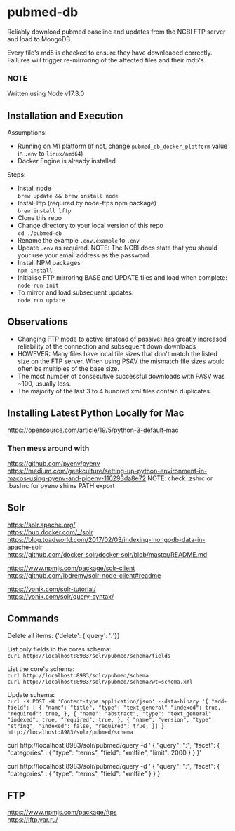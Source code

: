# pubmed-db

Reliably download pubmed baseline and updates from the NCBI FTP server and load to MongoDB.

Every file's md5 is checked to ensure they have downloaded correctly. Failures will trigger re-mirroring of the affected files and their md5's.

### NOTE
Written using Node v17.3.0

## Installation and Execution 

Assumptions:
- Running on M1 platform (if not, change `pubmed_db_docker_platform` value in `.env` to `linux/amd64`)
- Docker Engine is already installed

Steps:
- Install node   
`brew update && brew install node`
- Install lftp (required by node-ftps npm package)   
`brew install lftp`
- Clone this repo
- Change directory to your local version of this repo   
`cd ./pubmed-db`
- Rename the example `.env.example` to `.env`
- Update `.env` as required. NOTE: The NCBI docs state that you should your use your email address as the password.
- Install NPM packages   
`npm install`
- Initialise FTP mirroring BASE and UPDATE files and load when complete:   
`node run init` 
- To mirror and load subsequent updates:   
`node run update` 

## Observations
- Changing FTP mode to active (instead of passive) has greatly increased reliability of the connection and subsequent down downloads
- HOWEVER: Many files have local file sizes that don't match the listed size on the FTP server. When using PSAV the mismatch file sizes would often be multiples of the base size.
- The most number of consecutive successful downloads with PASV was ~100, usually less.
- The majority of the last 3 to 4 hundred xml files contain duplicates.

## Installing Latest Python Locally for Mac

https://opensource.com/article/19/5/python-3-default-mac

### Then mess around with
https://github.com/pyenv/pyenv  
https://medium.com/geekculture/setting-up-python-environment-in-macos-using-pyenv-and-pipenv-116293da8e72
NOTE: check .zshrc or .bashrc for pyenv shims PATH export 

## Solr
https://solr.apache.org/   
https://hub.docker.com/_/solr   
https://blog.toadworld.com/2017/02/03/indexing-mongodb-data-in-apache-solr   
https://github.com/docker-solr/docker-solr/blob/master/README.md   

https://www.npmjs.com/package/solr-client   
https://github.com/lbdremy/solr-node-client#readme     

https://yonik.com/solr-tutorial/   
https://yonik.com/solr/query-syntax/   

## Commands
Delete all items:
{'delete': {'query': '*:*'}}

List only fields in the cores schema:   
`curl http://localhost:8983/solr/pubmed/schema/fields`

List the core's schema:   
`curl http://localhost:8983/solr/pubmed/schema`   
`curl http://localhost:8983/solr/pubmed/schema?wt=schema.xml`   

Update schema:   
`curl -X POST -H 'Content-type:application/json' --data-binary '{
  "add-field": [
  {
	"name": "title",
	"type": "text_general"
	"indexed": true,
	"required": true,
  },
  {
	"name": "abstract",
	"type": "text_general"
	"indexed": true,
	"required": true,
  },
  {
	"name": "version",
	"type": "string",
	"indexed": false,
	"required": true,
  }]
}' http://localhost:8983/solr/pubmed/schema`

curl http://localhost:8983/solr/pubmed/query -d '
{
  "query": "*:*",
  "facet": {
	"categories" : {
	  "type": "terms",
	  "field": "xmlfile",
	  "limit": 2000
	}
  }
}'


curl http://localhost:8983/solr/pubmed/query -d '
{
  "query": "*:*",
  "facet": {
	"categories" : {
	  "type": "terms",
	  "field": "xmlfile"
	}
  }
}'
## FTP
https://www.npmjs.com/package/ftps    
https://lftp.yar.ru/    

